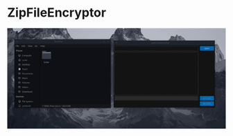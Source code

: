 # ZipFileEncryptor
[![image](https://github.com/bvrbedwire/ZipFileEncryptor/blob/main/media/archivator.gif)](https://github.com/bvrbedwire/ZipFileEncryptor/blob/main/media/archivator.gif)